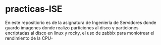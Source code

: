 # practicas-ISE
En este repositiorio es de la asignatura de Ingeniería de Servidores donde guardo imagenes donde realizo particiones al disco y particiones encriptadas al disco en linux y rocky, el uso de zabbix para moniotrear el rendimiento de la CPU-
